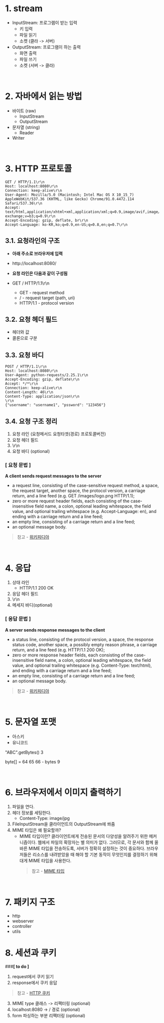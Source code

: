 # 1. stream

- InputStream: 프로그램이 받는 입력
    - 키 입력
    - 파일 읽기
    - 소켓 (클라 -> 서버)
- OutputStream: 프로그램이 하는 출력
    - 화면 출력
    - 파일 쓰기
    - 소켓 (서버 -> 클라)
    
<br>
    
# 2. 자바에서 읽는 방법

- 바이트 (raw)
    - InputStream
    - OutputStream
- 문자열 (string)
    - Reader
- Writer

<br>

# 3. HTTP 프로토콜

```
GET / HTTP/1.1\r\n
Host: localhost:8080\r\n
Connection: keep-alive\r\n
User-Agent: Mozilla/5.0 (Macintosh; Intel Mac OS X 10_15_7) AppleWebKit/537.36 (KHTML, like Gecko) Chrome/91.0.4472.114 Safari/537.36\r\n
Accept: text/html,application/xhtml+xml,application/xml;q=0.9,image/avif,image/webp,image/apng,*/*;q=0.8,application/signed-exchange;v=b3;q=0.9\r\n
Accept-Encoding: gzip, deflate, br\r\n
Accept-Language: ko-KR,ko;q=0.9,en-US;q=0.8,en;q=0.7\r\n
```

## 3.1. 요청라인의 구조

- **아래 주소로 브라우저에 입력**
- http://localhost:8080/


- **요청 라인은 다음과 같이 구성됨**
- GET / HTTP/1.1\r\n
    * GET - request method 
    * / - request target (path, uri)
    * HTTP/1.1 - protocol version

## 3.2. 요청 헤더 필드
- 헤더와 값
- 콜론으로 구분

## 3.3. 요청 바디

```
POST / HTTP/1.1\r\n
Host: localhost:8080\r\n
User-Agent: python-requests/2.25.1\r\n
Accept-Encoding: gzip, deflate\r\n
Accept: */*\r\n
Connection: keep-alive\r\n
Content-Length: 46\r\n
Content-Type: application/json\r\n
\r\n
{"username": "username1", "pssword": "123456"}
```

## 3.4. 요청 구조 정리

1. 요청 라인 (요청메서드 요청타겟(경로) 프로토콜버전)
2. 요청 헤더 필드
3. \r\n
4. 요청 바디 (optional)

### [ 요청 문법 ]

**A client sends request messages to the server**

- a request line, consisting of the case-sensitive request method, a space, the request target, another space, the protocol version, a carriage return, and a line feed (e.g. GET /images/logo.png HTTP/1.1);
- zero or more request header fields, each consisting of the case-insensitive field name, a colon, optional leading whitespace, the field value, and optional trailing whitespace (e.g. Accept-Language: en), and ending with a carriage return and a line feed;
- an empty line, consisting of a carriage return and a line feed;
- an optional message body.

> 참고 - [위키피디아](https://en.wikipedia.org/wiki/Hypertext_Transfer_Protocol#cite_note-rfc7230-3-21)

<br>

# 4. 응답

1. 상태 라인
    - HTTP/1.1 200 OK
2. 응답 헤더 필드
3. \r\n
4. 메세지 바디(optional)

### [ 응답 문법 ]

**A server sends response messages to the client**

- a status line, consisting of the protocol version, a space, the response status code, another space, a possibly empty reason phrase, a carriage return, and a line feed (e.g. HTTP/1.1 200 OK);
- zero or more response header fields, each consisting of the case-insensitive field name, a colon, optional leading whitespace, the field value, and optional trailing whitespace (e.g. Content-Type: text/html), and ending with a carriage return and a line feed;
- an empty line, consisting of a carriage return and a line feed;
- an optional message body.

> 참고 - [위키피디아](https://en.wikipedia.org/wiki/Hypertext_Transfer_Protocol#cite_note-rfc7230-3-21)

<br>

# 5. 문자열 포맷

- 아스키
- 유니코드

"ABC".getBytes() 3

byte[] = 64 65 66 - bytes 9

<br>

# 6. 브라우저에서 이미지 출력하기

1. 파일을 연다.
2. 헤더 정보를 세팅한다. 
    - Content-Type: image/jpg
3. FileInputStream을 클라이언트의 OutputStream에 쏴줌
4. MIME 타입은 왜 필요할까? 
    - MIME 타입이란?
      클라이언트에게 전송된 문서의 다양성을 알려주기 위한 메커니즘이다. 웹에서 파일의 확장자는 별 의미가 없다. 그러므로, 각 문서와 함께 올바른 MIME 타입을 전송하도록, 서버가 정확히 설정하는 것이 중요하다. 브라우저들은 리소스를 내려받았을 때 해야 할 기본 동작이 무엇인지를 결정하기 위해 대게 MIME 타입을 사용한다.
      > 참고 - [MIME 타입](https://developer.mozilla.org/ko/docs/Web/HTTP/Basics_of_HTTP/MIME_types)

<br>

# 7. 패키지 구조

- http
- webserver
- controller
- utils

# 8. 세션과 쿠키

###**[ to do ]**

1. request에서 쿠키 읽기
2. response에서 쿠키 응답
> 참고 - [HTTP 쿠키](https://developer.mozilla.org/ko/docs/Web/HTTP/Cookies)
3. MIME type 클래스 -> 리팩터링 (optional)
4. localhost:8080 -> / 경로 (optional)
5. form 파싱하는 부분 리팩터링 (optional)